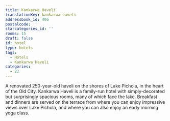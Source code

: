 ```yaml
---
title: Kankarwa Haveli
translationKey: kankarwa-haveli
addressbook_id: 406
postalcode: ''
starcategories_id: ''
rooms: 15
draft: false
id: hotel
type: hotels
tags:
  - Hotels
  - Kankarwa Haveli
categories:
  - 23
---
```

A renovated 250-year-old haveli on the shores of Lake Pichola, in the heart of the Old City. Kankarwa Haveli is a family-run hotel with simply-decorated but surprisingly spacious rooms, many of which face the lake. Breakfast and dinners are served on the terrace from where you can enjoy impressive views over Lake Pichola, and where you can also enjoy an early morning yoga class.